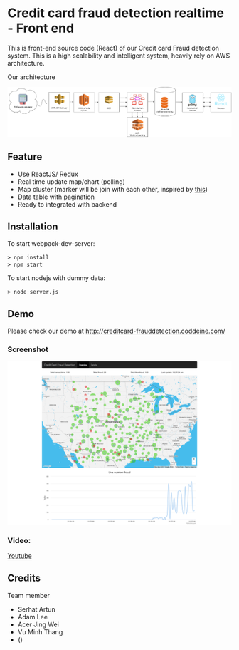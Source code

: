# Credit card fraud detection realtime - Front end

This is front-end source code (React) of our Credit card Fraud detection system. This is a high scalability and intelligent system, heavily rely on AWS architecture. 

Our architecture

![Architecture Image](images/architecture.png)


## Feature

- Use ReactJS/ Redux
- Real time update map/chart (polling)
- Map cluster (marker will be join with each other, inspired by [this](https://github.com/istarkov/google-map-clustering-example))
- Data table with pagination
- Ready to integrated with backend

## Installation

To start webpack-dev-server:
```
> npm install
> npm start
```

To start nodejs with dummy data:
```
> node server.js
```

## Demo

Please check our demo at http://creditcard-frauddetection.coddeine.com/

### Screenshot

![Demo Imaage](images/fullscreen.png)

### Video:

[Youtube](https://www.youtube.com/watch?v=sM-YQwSRZi4)

## Credits

Team member
- Serhat Artun
- Adam Lee
- Acer Jing Wei
- Vu Minh Thang
- ()

